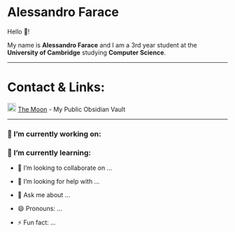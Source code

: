 # **Alessandro Farace** 
Hello 👋!

My name is **Alessandro Farace** and I am a 3rd year student at the **University of Cambridge** studying **Computer Science**.

---
# Contact & Links:
<img src="https://avatars.githubusercontent.com/u/65011256?s=200&v=4" alt="obsidian" width="20"/> [The Moon](https://publish.obsidian.md/afv) - My Public Obsidian Vault

---

### 🔭 I’m currently working on:

### 🌱 I’m currently learning: 
- 👯 I’m looking to collaborate on ...
- 🤔 I’m looking for help with ...
- 💬 Ask me about ...

- 😄 Pronouns: ...
- ⚡ Fun fact: ...
